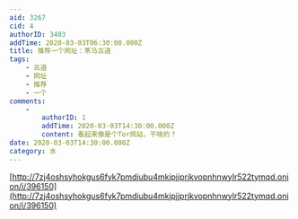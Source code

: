 ```yaml
---
aid: 3267
cid: 4
authorID: 3403
addTime: 2020-03-03T06:30:00.000Z
title: 推荐一个网址：茶马古道
tags:
    - 古道
    - 网址
    - 推荐
    - 一个
comments:
    -
        authorID: 1
        addTime: 2020-03-03T14:30:00.000Z
        content: 看起来像是个Tor网站，干啥的？
date: 2020-03-03T14:30:00.000Z
category: 水
---
```


[http://7zj4oshsyhokgus6fyk7pmdiubu4mkjpjjprjkvopnhnwylr522tymqd.onion/i/396150](http://7zj4oshsyhokgus6fyk7pmdiubu4mkjpjjprjkvopnhnwylr522tymqd.onion/i/396150)
